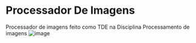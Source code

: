 # Processador De Imagens
Processador de imagens feito como TDE na Disciplina Processamento de imagens
![image](https://user-images.githubusercontent.com/106256199/231332500-7f4a1323-ce2b-4d35-874b-f4d67a7208e7.png)

